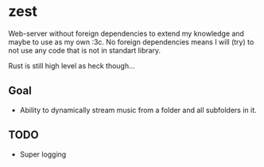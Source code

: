 # zest

Web-server without foreign dependencies to extend my knowledge and maybe to use as my own :3c.
No foreign dependencies means I will (try) to not use any code that is not in standart library.

Rust is still high level as heck though...

## Goal
- Ability to dynamically stream music from a folder and all subfolders in it.

## TODO
- Super logging